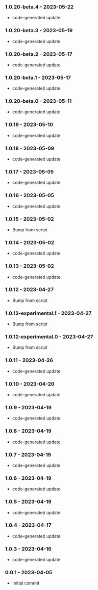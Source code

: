 ### 1.0.20-beta.4 - 2023-05-22

- code-generated update

### 1.0.20-beta.3 - 2023-05-19

- code-generated update

### 1.0.20-beta.2 - 2023-05-17

- code-generated update

### 1.0.20-beta.1 - 2023-05-17

- code-generated update

### 1.0.20-beta.0 - 2023-05-11

- code-generated update

### 1.0.19 - 2023-05-10

- code-generated update

### 1.0.18 - 2023-05-09

- code-generated update

### 1.0.17 - 2023-05-05

- code-generated update

### 1.0.16 - 2023-05-05

- code-generated update

### 1.0.15 - 2023-05-02

- Bump from script

### 1.0.14 - 2023-05-02

- code-generated update

### 1.0.13 - 2023-05-02

- code-generated update

### 1.0.12 - 2023-04-27

- Bump from script

### 1.0.12-experimental.1 - 2023-04-27

- Bump from script

### 1.0.12-experimental.0 - 2023-04-27

- Bump from script

### 1.0.11 - 2023-04-26

- code-generated update

### 1.0.10 - 2023-04-20

- code-generated update

### 1.0.9 - 2023-04-19

- code-generated update

### 1.0.8 - 2023-04-19

- code-generated update

### 1.0.7 - 2023-04-19

- code-generated update

### 1.0.6 - 2023-04-19

- code-generated update

### 1.0.5 - 2023-04-19

- code-generated update

### 1.0.4 - 2023-04-17

- code-generated update

### 1.0.3 - 2023-04-16

- code-generated update

### 0.0.1 - 2023-04-05

- Initial commit